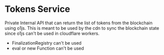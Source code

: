 # Tokens Service

Private Internal API that can return the list of tokens from the blockchain using o1js.
This is meant to be used by the cdn to sync the blockchain state since o1js can't be used in cloudflare workers.

- FinalizationRegistry can't be used
- eval or new Function can't be used
